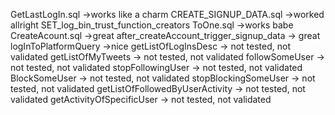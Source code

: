 GetLastLogIn.sql									->works like a charm
CREATE_SIGNUP_DATA.sql								->worked allright
SET_log_bin_trust_function_creators ToOne.sql		->works babe
CreateAcount.sql									->great
after_createAccount_trigger_signup_data				-> great
logInToPlatformQuery								->nice
getListOfLogInsDesc				-> not tested, not validated
getListOfMyTweets				-> not tested, not validated
followSomeUser					-> not tested, not validated
stopFollowingUser				-> not tested, not validated
BlockSomeUser					-> not tested, not validated
stopBlockingSomeUser			-> not tested, not validated
getListOfFollowedByUserActivity	-> not tested, not validated
getActivityOfSpecificUser		-> not tested, not validated